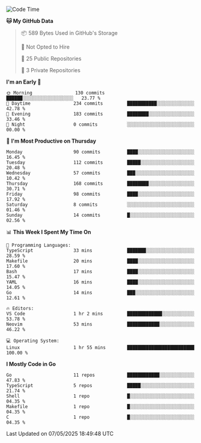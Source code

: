 <!--START_SECTION:waka-->
![Code Time](http://img.shields.io/badge/Code%20Time-1%2C219%20hrs%2045%20mins-blue)

**🐱 My GitHub Data** 

> 📦 589 Bytes Used in GitHub's Storage 
 > 
> 🚫 Not Opted to Hire
 > 
> 📜 25 Public Repositories 
 > 
> 🔑 3 Private Repositories 
 > 
**I'm an Early 🐤** 

```text
🌞 Morning                130 commits         ██████░░░░░░░░░░░░░░░░░░░   23.77 % 
🌆 Daytime                234 commits         ███████████░░░░░░░░░░░░░░   42.78 % 
🌃 Evening                183 commits         ████████░░░░░░░░░░░░░░░░░   33.46 % 
🌙 Night                  0 commits           ░░░░░░░░░░░░░░░░░░░░░░░░░   00.00 % 
```
📅 **I'm Most Productive on Thursday** 

```text
Monday                   90 commits          ████░░░░░░░░░░░░░░░░░░░░░   16.45 % 
Tuesday                  112 commits         █████░░░░░░░░░░░░░░░░░░░░   20.48 % 
Wednesday                57 commits          ███░░░░░░░░░░░░░░░░░░░░░░   10.42 % 
Thursday                 168 commits         ████████░░░░░░░░░░░░░░░░░   30.71 % 
Friday                   98 commits          ████░░░░░░░░░░░░░░░░░░░░░   17.92 % 
Saturday                 8 commits           ░░░░░░░░░░░░░░░░░░░░░░░░░   01.46 % 
Sunday                   14 commits          █░░░░░░░░░░░░░░░░░░░░░░░░   02.56 % 
```


📊 **This Week I Spent My Time On** 

```text
💬 Programming Languages: 
TypeScript               33 mins             ███████░░░░░░░░░░░░░░░░░░   28.59 % 
Makefile                 20 mins             ████░░░░░░░░░░░░░░░░░░░░░   17.60 % 
Bash                     17 mins             ████░░░░░░░░░░░░░░░░░░░░░   15.47 % 
YAML                     16 mins             ████░░░░░░░░░░░░░░░░░░░░░   14.05 % 
Go                       14 mins             ███░░░░░░░░░░░░░░░░░░░░░░   12.61 % 

🔥 Editors: 
VS Code                  1 hr 2 mins         █████████████░░░░░░░░░░░░   53.78 % 
Neovim                   53 mins             ████████████░░░░░░░░░░░░░   46.22 % 

💻 Operating System: 
Linux                    1 hr 55 mins        █████████████████████████   100.00 % 
```

**I Mostly Code in Go** 

```text
Go                       11 repos            ████████████░░░░░░░░░░░░░   47.83 % 
TypeScript               5 repos             █████░░░░░░░░░░░░░░░░░░░░   21.74 % 
Shell                    1 repo              █░░░░░░░░░░░░░░░░░░░░░░░░   04.35 % 
Makefile                 1 repo              █░░░░░░░░░░░░░░░░░░░░░░░░   04.35 % 
C                        1 repo              █░░░░░░░░░░░░░░░░░░░░░░░░   04.35 % 
```




 Last Updated on 07/05/2025 18:49:48 UTC
<!--END_SECTION:waka-->
